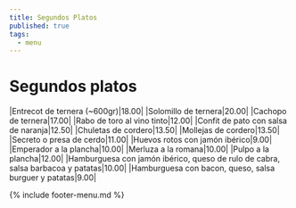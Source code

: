 ```yaml
---
title: Segundos Platos
published: true
tags:
  - menu
---
```


# Segundos platos

|Entrecot de ternera (~600gr)|18.00|
|Solomillo de ternera|20.00|
|Cachopo de ternera|17.00|
|Rabo de toro al vino tinto|12.00|
|Confit de pato con salsa de naranja|12.50|
|Chuletas de cordero|13.50|
|Mollejas de cordero|13.50|
|Secreto o presa de cerdo|11.00|
|Huevos rotos con jamón ibérico|9.00|
|Emperador a la plancha|10.00|
|Merluza a la romana|10.00|
|Pulpo a la plancha|12.00|
|Hamburguesa con jamón ibérico, queso de rulo de cabra, salsa barbacoa y patatas|10.00|
|Hamburguesa con bacon, queso, salsa burguer y patatas|9.00|

{% include footer-menu.md %}
